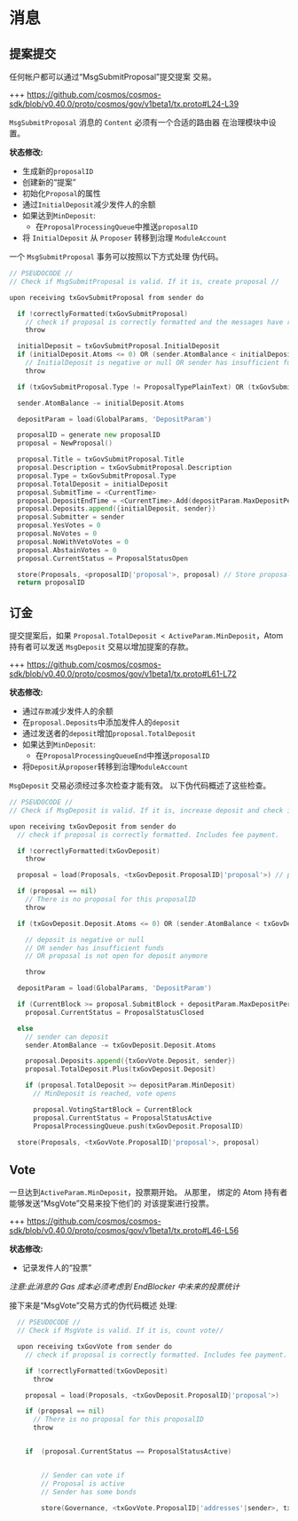 # 消息

## 提案提交

任何帐户都可以通过“MsgSubmitProposal”提交提案
交易。

+++ https://github.com/cosmos/cosmos-sdk/blob/v0.40.0/proto/cosmos/gov/v1beta1/tx.proto#L24-L39

`MsgSubmitProposal` 消息的 `Content` 必须有一个合适的路由器
在治理模块中设置。

**状态修改:**

- 生成新的`proposalID`
- 创建新的“提案”
- 初始化`Proposal`的属性
- 通过`InitialDeposit`减少发件人的余额
- 如果达到`MinDeposit`:
     - 在`ProposalProcessingQueue`中推送`proposalID`
- 将 `InitialDeposit` 从 `Proposer` 转移到治理 `ModuleAccount`

一个 `MsgSubmitProposal` 事务可以按照以下方式处理
伪代码。 

```go
// PSEUDOCODE //
// Check if MsgSubmitProposal is valid. If it is, create proposal //

upon receiving txGovSubmitProposal from sender do

  if !correctlyFormatted(txGovSubmitProposal)
    // check if proposal is correctly formatted and the messages have routes to other modules. Includes fee payment.
    throw

  initialDeposit = txGovSubmitProposal.InitialDeposit
  if (initialDeposit.Atoms <= 0) OR (sender.AtomBalance < initialDeposit.Atoms)
    // InitialDeposit is negative or null OR sender has insufficient funds
    throw

  if (txGovSubmitProposal.Type != ProposalTypePlainText) OR (txGovSubmitProposal.Type != ProposalTypeSoftwareUpgrade)

  sender.AtomBalance -= initialDeposit.Atoms

  depositParam = load(GlobalParams, 'DepositParam')

  proposalID = generate new proposalID
  proposal = NewProposal()

  proposal.Title = txGovSubmitProposal.Title
  proposal.Description = txGovSubmitProposal.Description
  proposal.Type = txGovSubmitProposal.Type
  proposal.TotalDeposit = initialDeposit
  proposal.SubmitTime = <CurrentTime>
  proposal.DepositEndTime = <CurrentTime>.Add(depositParam.MaxDepositPeriod)
  proposal.Deposits.append({initialDeposit, sender})
  proposal.Submitter = sender
  proposal.YesVotes = 0
  proposal.NoVotes = 0
  proposal.NoWithVetoVotes = 0
  proposal.AbstainVotes = 0
  proposal.CurrentStatus = ProposalStatusOpen

  store(Proposals, <proposalID|'proposal'>, proposal) // Store proposal in Proposals mapping
  return proposalID
```

## 订金

提交提案后，如果
`Proposal.TotalDeposit < ActiveParam.MinDeposit`，Atom 持有者可以发送
`MsgDeposit` 交易以增加提案的存款。

+++ https://github.com/cosmos/cosmos-sdk/blob/v0.40.0/proto/cosmos/gov/v1beta1/tx.proto#L61-L72

**状态修改:**

- 通过`存款`减少发件人的余额
- 在`proposal.Deposits`中添加发件人的`deposit`
- 通过发送者的`deposit`增加`proposal.TotalDeposit`
- 如果达到`MinDeposit`:
     - 在`ProposalProcessingQueueEnd`中推送`proposalID`
- 将`Deposit`从`proposer`转移到治理`ModuleAccount`

`MsgDeposit` 交易必须经过多次检查才能有效。
以下伪代码概述了这些检查。 

```go
// PSEUDOCODE //
// Check if MsgDeposit is valid. If it is, increase deposit and check if MinDeposit is reached

upon receiving txGovDeposit from sender do
  // check if proposal is correctly formatted. Includes fee payment.

  if !correctlyFormatted(txGovDeposit)
    throw

  proposal = load(Proposals, <txGovDeposit.ProposalID|'proposal'>) // proposal is a const key, proposalID is variable

  if (proposal == nil)
    // There is no proposal for this proposalID
    throw

  if (txGovDeposit.Deposit.Atoms <= 0) OR (sender.AtomBalance < txGovDeposit.Deposit.Atoms) OR (proposal.CurrentStatus != ProposalStatusOpen)

    // deposit is negative or null
    // OR sender has insufficient funds
    // OR proposal is not open for deposit anymore

    throw

  depositParam = load(GlobalParams, 'DepositParam')

  if (CurrentBlock >= proposal.SubmitBlock + depositParam.MaxDepositPeriod)
    proposal.CurrentStatus = ProposalStatusClosed

  else
    // sender can deposit
    sender.AtomBalance -= txGovDeposit.Deposit.Atoms

    proposal.Deposits.append({txGovVote.Deposit, sender})
    proposal.TotalDeposit.Plus(txGovDeposit.Deposit)

    if (proposal.TotalDeposit >= depositParam.MinDeposit)
      // MinDeposit is reached, vote opens

      proposal.VotingStartBlock = CurrentBlock
      proposal.CurrentStatus = ProposalStatusActive
      ProposalProcessingQueue.push(txGovDeposit.ProposalID)

  store(Proposals, <txGovVote.ProposalID|'proposal'>, proposal)
```

## Vote

一旦达到`ActiveParam.MinDeposit`，投票期开始。 从那里，
绑定的 Atom 持有者能够发送“MsgVote”交易来投下他们的
对该提案进行投票。 

+++ https://github.com/cosmos/cosmos-sdk/blob/v0.40.0/proto/cosmos/gov/v1beta1/tx.proto#L46-L56

**状态修改:**

- 记录发件人的“投票”

_注意:此消息的 Gas 成本必须考虑到 EndBlocker 中未来的投票统计_

接下来是“MsgVote”交易方式的伪代码概述
处理: 

```go
  // PSEUDOCODE //
  // Check if MsgVote is valid. If it is, count vote//

  upon receiving txGovVote from sender do
    // check if proposal is correctly formatted. Includes fee payment.

    if !correctlyFormatted(txGovDeposit)
      throw

    proposal = load(Proposals, <txGovDeposit.ProposalID|'proposal'>)

    if (proposal == nil)
      // There is no proposal for this proposalID
      throw


    if  (proposal.CurrentStatus == ProposalStatusActive)


        // Sender can vote if
        // Proposal is active
        // Sender has some bonds

        store(Governance, <txGovVote.ProposalID|'addresses'|sender>, txGovVote.Vote)   // Voters can vote multiple times. Re-voting overrides previous vote. This is ok because tallying is done once at the end.
```
